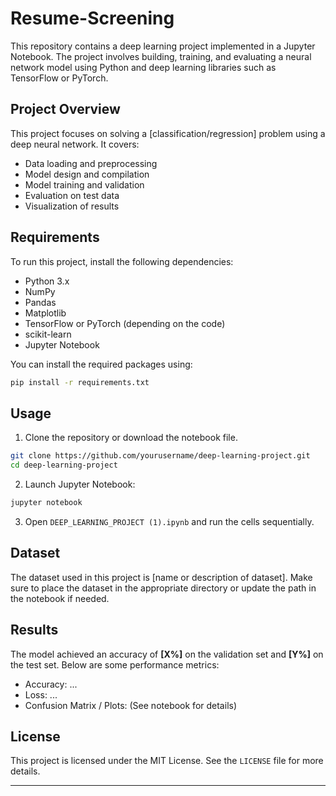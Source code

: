 # Resume-Screening

This repository contains a deep learning project implemented in a Jupyter Notebook. The project involves building, training, and evaluating a neural network model using Python and deep learning libraries such as TensorFlow or PyTorch.

## Project Overview

This project focuses on solving a \[classification/regression] problem using a deep neural network. It covers:

* Data loading and preprocessing
* Model design and compilation
* Model training and validation
* Evaluation on test data
* Visualization of results

## Requirements

To run this project, install the following dependencies:

* Python 3.x
* NumPy
* Pandas
* Matplotlib
* TensorFlow or PyTorch (depending on the code)
* scikit-learn
* Jupyter Notebook

You can install the required packages using:

```bash
pip install -r requirements.txt
```

## Usage

1. Clone the repository or download the notebook file.

```bash
git clone https://github.com/yourusername/deep-learning-project.git
cd deep-learning-project
```

2. Launch Jupyter Notebook:

```bash
jupyter notebook
```

3. Open `DEEP_LEARNING_PROJECT (1).ipynb` and run the cells sequentially.

## Dataset

The dataset used in this project is \[name or description of dataset]. Make sure to place the dataset in the appropriate directory or update the path in the notebook if needed.

## Results

The model achieved an accuracy of **\[X%]** on the validation set and **\[Y%]** on the test set. Below are some performance metrics:

* Accuracy: ...
* Loss: ...
* Confusion Matrix / Plots: (See notebook for details)

## License

This project is licensed under the MIT License. See the `LICENSE` file for more details.

---
